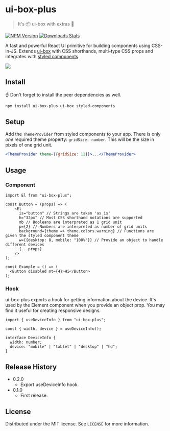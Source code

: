 # ui-box-plus
> It's 📦 ui-box with extras 🎁

[![NPM Version][npm-image]][npm-url]
[![Downloads Stats][npm-downloads]][npm-url]

A fast and powerful React UI primitive for building components using CSS-in-JS. 
Extends [ui-box](https://github.com/segmentio/ui-box) with CSS shorthands, multi-type CSS props
and integrates with [styled components](https://styled-components.com).

![](https://media.giphy.com/media/iOz3p2txHIo4U/giphy.gif)

## Install
☝️ Don't forget to install the peer dependencies as well.
```sh
npm install ui-box-plus ui-box styled-components
```

## Setup
Add the `ThemeProvider` from styled components to your app. There is only _one_ required
theme property: `gridSize: number`. This will be the size in pixels of one grid unit.

```jsx
<ThemeProvider theme={{gridSize: 12}}>...</ThemeProvider>
```

## Usage

### Component
```tsx
import El from "ui-box-plus";

const Button = (props) => (
    <El
      is="button" // Strings are taken 'as is'
      h="32px" // Most CSS shorthand notations are supported
      mb // Booleans are interpreted as 1 grid unit
      p={2} // Numbers are interpreted as number of grid units
      background={theme => theme.colors.warning} // Functions are given the styled component theme
      w={{desktop: 8, mobile: "100%"}} // Provide an object to handle different devices
      {...props}
    />
);

const Example = () => (
  <Button disabled mt={4}>Hi</Button>
);
```

### Hook
ui-box-plus exports a hook for getting information about the device. It's used by the Element component when you provide
an object prop. You may find it useful for creating responsive designs.

```tsx
import { useDeviceInfo } from "ui-box-plus";

const { width, device } = useDeviceInfo();

interface DeviceInfo {
  width: number;
  device: "mobile" | "tablet" | "desktop" | "hd";
}
```

## Release History

* 0.2.0
    * Export useDeviceInfo hook.
* 0.1.0
    * First release.

## License

Distributed under the MIT license. See ``LICENSE`` for more information.

<!-- Markdown link & img dfn's -->
[npm-image]: https://img.shields.io/npm/v/ui-box-plus.svg?style=flat-square
[npm-url]: https://npmjs.org/package/ui-box-plus
[npm-downloads]: https://img.shields.io/npm/dm/ui-box-plus.svg?style=flat-square
